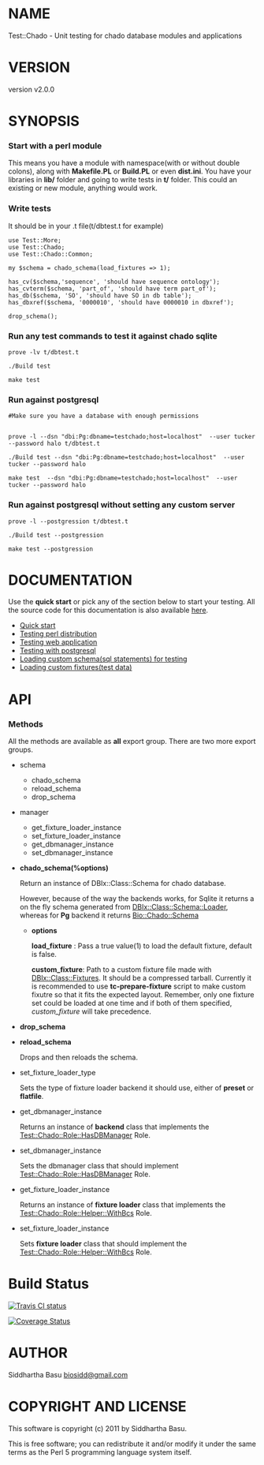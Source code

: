 # NAME

Test::Chado - Unit testing for chado database modules and applications

# VERSION

version v2.0.0

# SYNOPSIS

### Start with a perl module

This means you have a module with namespace(with or without double colons), along with __Makefile.PL__ or __Build.PL__ or even __dist.ini__. You have your libraries in
__lib/__ folder and going to write tests in __t/__ folder.
This could an existing or new module, anything would work.

### Write tests 

It should be in your .t file(t/dbtest.t for example)

    use Test::More;
    use Test::Chado;
    use Test::Chado::Common;

    my $schema = chado_schema(load_fixtures => 1);

    has_cv($schema,'sequence', 'should have sequence ontology');
    has_cvterm($schema, 'part_of', 'should have term part_of');
    has_db($schema, 'SO', 'should have SO in db table');
    has_dbxref($schema, '0000010', 'should have 0000010 in dbxref');

    drop_schema();

### Run any test commands to test it against chado sqlite

    prove -lv t/dbtest.t

    ./Build test 

    make test

### Run against postgresql

    #Make sure you have a database with enough permissions
    

    prove -l --dsn "dbi:Pg:dbname=testchado;host=localhost"  --user tucker --password halo t/dbtest.t

    ./Build test --dsn "dbi:Pg:dbname=testchado;host=localhost"  --user tucker --password halo

    make test  --dsn "dbi:Pg:dbname=testchado;host=localhost"  --user tucker --password halo

### Run against postgresql without setting any custom server

    prove -l --postgression t/dbtest.t

    ./Build test --postgression

    make test --postgression

# DOCUMENTATION

Use the __quick start__ or pick any of the section below to start your testing. All the source code for this documentation is also available [here](https://github.com/dictyBase/Test-Chado-Guides).

- [Quick start](http://search.cpan.org/perldoc?Test::Chado::Manual::QuickStart.pod) 
- [Testing perl distribution](http://search.cpan.org/perldoc?Test::Chado::Manual::TestingWithDistribution.pod) 
- [Testing web application](http://search.cpan.org/perldoc?Test::Chado::Manual::TestingWithWebApp.pod) 
- [Testing with postgresql](http://search.cpan.org/perldoc?Test::Chado::Manual::TestingWithPostgres) 
- [Loading custom schema(sql statements) for testing](http://search.cpan.org/perldoc?Test::Chado::Manual::TestingWithCustomSchema) 
- [Loading custom fixtures(test data)](http://search.cpan.org/perldoc?Test::Chado::Manual::TestingWithCustomFixtures) 

# API

### Methods

All the methods are available as __all__ export group. There are two more export groups.

- schema
    - chado\_schema
    - reload\_schema
    - drop\_schema
- manager
    - get\_fixture\_loader\_instance
    - set\_fixture\_loader\_instance
    - get\_dbmanager\_instance
    - set\_dbmanager\_instance

- __chado\_schema(%options)__

    Return an instance of DBIx::Class::Schema for chado database.

    However, because of the way the backends works, for Sqlite it returns a on the fly schema generated from [DBIx::Class::Schema::Loader](http://search.cpan.org/perldoc?DBIx::Class::Schema::Loader), whereas for __Pg__ backend it returns [Bio::Chado::Schema](http://search.cpan.org/perldoc?Bio::Chado::Schema)

    - __options__

        __load\_fixture__ : Pass a true value(1) to load the default fixture, default is false.

        __custom\_fixture__: Path to a custom fixture file made with [DBIx::Class::Fixtures](http://search.cpan.org/perldoc?DBIx::Class::Fixtures). It
        should be a compressed tarball. Currently it is recommended to use
        __tc-prepare-fixture__ script to make custom fixutre so that it fits the expected layout.
        Remember, only one fixture set could be loaded at one time and if both of them specified,
        _custom\_fixture_ will take precedence.

- __drop\_schema__
- __reload\_schema__

    Drops and then reloads the schema.

- set\_fixture\_loader\_type

    Sets the type of fixture loader backend it should use, either of __preset__ or __flatfile__.

- get\_dbmanager\_instance

    Returns an instance of __backend__ class that implements the
    [Test::Chado::Role::HasDBManager](http://search.cpan.org/perldoc?Test::Chado::Role::HasDBManager) Role. 

- set\_dbmanager\_instance

    Sets the dbmanager class that should implement [Test::Chado::Role::HasDBManager](http://search.cpan.org/perldoc?Test::Chado::Role::HasDBManager) Role.

- get\_fixture\_loader\_instance

    Returns an instance of __fixture loader__ class that implements the
    [Test::Chado::Role::Helper::WithBcs](http://search.cpan.org/perldoc?Test::Chado::Role::Helper::WithBcs) Role.

- set\_fixture\_loader\_instance

    Sets __fixture loader__ class that should implement the
    [Test::Chado::Role::Helper::WithBcs](http://search.cpan.org/perldoc?Test::Chado::Role::Helper::WithBcs) Role.

# Build Status

<a href='https://travis-ci.org/dictyBase/Test-Chado'>
  <img src='https://travis-ci.org/dictyBase/Test-Chado.png?branch=develop'
  alt='Travis CI status'/></a>

<a href='https://coveralls.io/r/dictyBase/Test-Chado'><img
src='https://coveralls.io/repos/dictyBase/Test-Chado/badge.png?branch=develop'
alt='Coverage Status' /></a>

# AUTHOR

Siddhartha Basu <biosidd@gmail.com>

# COPYRIGHT AND LICENSE

This software is copyright (c) 2011 by Siddhartha Basu.

This is free software; you can redistribute it and/or modify it under
the same terms as the Perl 5 programming language system itself.
